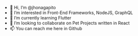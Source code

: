 - 👋 Hi, I’m @jhonagapito
- 👀 I’m interested in Front-End Frameworks, NodeJS, GraphQL
- 🌱 I’m currently learning Flutter
- 💞️ I’m looking to collaborate on Pet Projects written in React
- 📫 You can reach me here in Github

<!---
jhonagapito/jhonagapito is a ✨ special ✨ repository because its `README.md` (this file) appears on your GitHub profile.
You can click the Preview link to take a look at your changes.
--->
